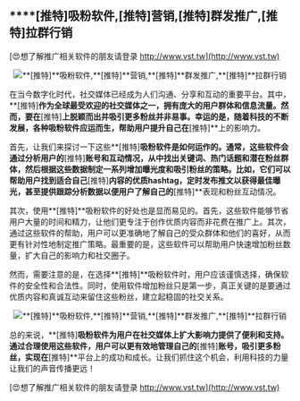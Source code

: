 ## ****[推特]**吸粉软件,**[推特]**营销,**[推特]**群发推广,**[推特]**拉群行销**

[😍想了解推广相关软件的朋友请登录 http://www.vst.tw](http://www.vst.tw)

 <center><img src="https://vst.tw/MP4/tuiguang/png/1.png" alt="**[推特]**吸粉软件,**[推特]**营销,**[推特]**群发推广,**[推特]**拉群行销"></center>

在当今数字化时代，社交媒体已经成为人们沟通、分享和互动的重要平台。其中，**[推特]**作为全球最受欢迎的社交媒体之一，拥有庞大的用户群体和信息流量。然而，要在**[推特]**上脱颖而出并吸引更多粉丝并非易事。幸运的是，随着科技的不断发展，各种吸粉软件应运而生，帮助用户提升自己在**[推特]**上的影响力。

首先，让我们来探讨一下这些**[推特]**吸粉软件是如何运作的。通常，这些软件会通过分析用户的**[推特]**账号和互动情况，从中找出关键词、热门话题和潜在粉丝群体，然后根据这些数据制定一系列增加曝光度和吸引粉丝的策略。比如，它们可以帮助用户找到适合自己**[推特]**内容的优质hashtag，定时发布推文以获得最佳曝光，甚至提供跟踪分析数据以便用户了解自己的**[推特]**表现和粉丝互动情况。

其次，使用**[推特]**吸粉软件的好处也是显而易见的。首先，这些软件能够节省用户大量的时间和精力，让他们更专注于创作优质内容而非花费在推广上。其次，通过这些软件的帮助，用户可以更准确地了解自己的受众群体和他们的喜好，从而更有针对性地制定推广策略。最重要的是，这些软件可以帮助用户快速增加粉丝数量，扩大自己的影响力和社交圈子。

然而，需要注意的是，在选择**[推特]**吸粉软件时，用户应该谨慎选择，确保软件的安全性和合法性。同时，使用软件增加粉丝只是第一步，真正关键的是要通过优质内容和真诚互动来留住这些粉丝，建立起稳固的社交关系。

 <center><img src="https://vst.tw/MP4/tuiguang/png/0.png" alt="**[推特]**吸粉软件,**[推特]**营销,**[推特]**群发推广,**[推特]**拉群行销"></center>

总的来说，**[推特]**吸粉软件为用户在社交媒体上扩大影响力提供了便利和支持。通过合理使用这些软件，用户可以更有效地管理自己的**[推特]**账号，吸引更多粉丝，实现在**[推特]**平台上的成功和成长。让我们抓住这个机会，利用科技的力量让我们的声音传播更远！

[😍想了解推广相关软件的朋友请登录 http://www.vst.tw](http://www.vst.tw)



